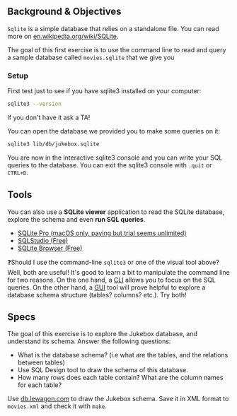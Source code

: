 ## Background & Objectives

`Sqlite` is a simple database that relies on a standalone file.
You can read more on [en.wikipedia.org/wiki/SQLite](http://en.wikipedia.org/wiki/SQLite).

The goal of this first exercise is to use the command line to read and query
a sample database called `movies.sqlite` that we give you

### Setup

First test just to see if you have sqlite3 installed on your computer:

```bash
sqlite3 --version
```

If you don't have it ask a TA!

You can open the database we provided you to make some queries on it:

```bash
sqlite3 lib/db/jukebox.sqlite
```

You are now in the interactive sqlite3 console and you can write your SQL queries to the database.
You can exit the sqlite3 console with `.quit` or `CTRL+D`.

## Tools

You can also use a **SQLite viewer** application to read the SQLite database, explore the schema and even **run SQL queries**.

- [SQLite Pro (macOS only, paying but trial seems unlimited)](https://www.sqlitepro.com/)
- [SQLStudio (Free)](http://sqlitestudio.pl/)
- [SQLite Browser (Free)](http://sqlitebrowser.org/)

❓Should I use the command-line `sqlite3` or one of the visual tool above? Well, both are useful! It's good to learn a bit to manipulate the command line for two reasons. On the one hand, a [CLI](https://en.wikipedia.org/wiki/Command-line_interface) allows you to focus on the SQL queries. On the other hand, a [GUI](https://en.wikipedia.org/wiki/Graphical_user_interface) tool will prove helpful to explore a database schema structure (tables? columns? etc.). Try both!

## Specs

The goal of this exercise is to explore the Jukebox database, and understand its schema. Answer the following questions:

- What is the database schema? (i.e what are the tables, and the relations between tables)
- Use SQL Design tool to draw the schema of this database.
- How many rows does each table contain? What are the column names for each table?

Use [db.lewagon.com](http://db.lewagon.com/) to draw the Jukebox schema. Save it in XML format to `movies.xml` and check it with `make`.
